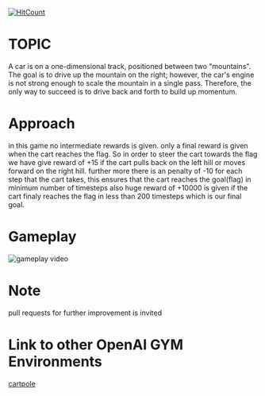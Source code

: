 [![HitCount](http://hits.dwyl.io/adibyte95/Mountain_car-OpenAI-GYM.svg)](http://hits.dwyl.io/adibyte95/Mountain_car-OpenAI-GYM)

# TOPIC
A car is on a one-dimensional track, positioned between two "mountains". The goal is to drive up the mountain on the right; however, the car's engine is not strong enough to scale the mountain in a single pass. Therefore, the only way to succeed is to drive back and forth to build up momentum.

# Approach
in this game no intermediate rewards is given. only a final reward is given when the cart reaches the flag. So in order to steer the cart towards the flag we have give reward of +15 if the cart pulls back on the left hill or moves forward on the right hill. further more there is an penalty of -10 for each step that the cart takes, this ensures that the cart reaches the goal(flag) in minimum number of timesteps also huge reward of +10000 is given if the cart finaly reaches the flag in less than 200 timesteps which is our final goal. 

# Gameplay
![gameplay video](https://github.com/adibyte95/Mountain_car-OpenAI-GYM/blob/master/media/gameplay.gif)

# Note
pull requests for further improvement is invited

# Link to other OpenAI GYM Environments
<a href ='https://github.com/adibyte95/CartPole-OpenAI-GYM'>cartpole</a>
